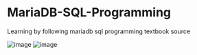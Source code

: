 # MariaDB-SQL-Programming
Learning by following mariadb sql programming textbook source


![image](https://user-images.githubusercontent.com/45427391/212598908-bc80460a-735b-4c27-beb0-240dcac90684.png)
![image](https://user-images.githubusercontent.com/45427391/212598960-51bfc65b-7343-4b8a-b294-c8f21e65f8b1.png)
